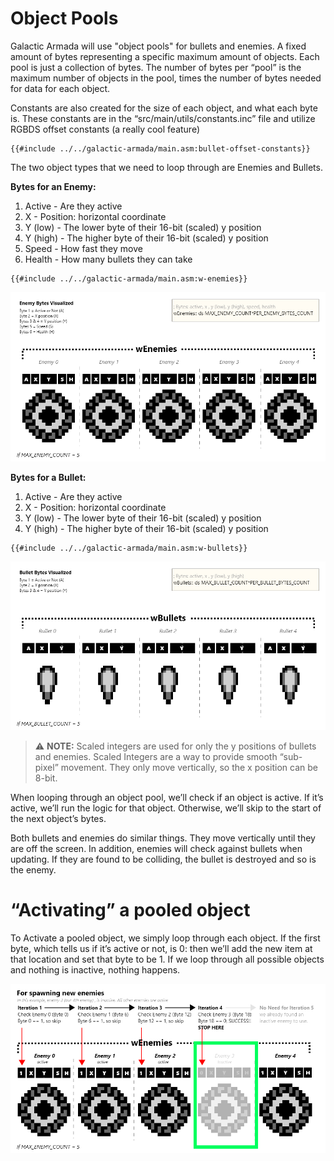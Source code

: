 # Object Pools

Galactic Armada will use "object pools" for bullets and enemies. A fixed amount of bytes representing a specific maximum amount of objects. Each pool is just a collection of bytes. The number of bytes per “pool” is the maximum number of objects in the pool, times the number of bytes needed for data for each object.

Constants are also created for the size of each object, and what each byte is. These constants are in the “src/main/utils/constants.inc” file and utilize RGBDS offset constants (a really cool feature)

```rgbasm,linenos,start={{#line_no_of "" ../../galactic-armada/main.asm:bullet-offset-constants}}
{{#include ../../galactic-armada/main.asm:bullet-offset-constants}}
```

The two object types that we need to loop through are Enemies and Bullets.

**Bytes for an Enemy:**

1. Active - Are they active
2. X - Position: horizontal coordinate
3. Y (low) - The lower byte of their 16-bit (scaled) y position
4. Y (high) - The higher byte of their 16-bit (scaled) y position
5. Speed - How fast they move
6. Health - How many bullets they can take

```rgbasm,linenos,start={{#line_no_of "" ../../galactic-armada/main.asm:w-enemies}}
{{#include ../../galactic-armada/main.asm:w-enemies}}
```

![EnemyBytesVisualized.png](../assets/part3/img/EnemyBytesVisualized.png)

**Bytes for a Bullet:**

1. Active - Are they active
2. X - Position: horizontal coordinate
3. Y (low) - The lower byte of their 16-bit (scaled) y position
4. Y (high) - The higher byte of their 16-bit (scaled) y position

```rgbasm,linenos,start={{#line_no_of "" ../../galactic-armada/main.asm:w-bullets}}
{{#include ../../galactic-armada/main.asm:w-bullets}}
```

![BulletBytesVisualized.png](../assets/part3/img/BulletBytesVisualized.png)

> ⚠️ **NOTE:** Scaled integers are used for only the y positions of bullets and enemies. Scaled Integers are a way to provide smooth “sub-pixel” movement. They only move vertically, so the x position can be 8-bit.

When looping through an object pool, we’ll check if an object is active. If it’s active, we’ll run the logic for that object. Otherwise, we’ll skip to the start of the next object’s bytes. 

Both bullets and enemies do similar things. They move vertically until they are off the screen. In addition, enemies will check against bullets when updating. If they are found to be colliding, the bullet is destroyed and so is the enemy.

# “Activating” a pooled object

To Activate a pooled object, we simply loop through each object. If the first byte, which tells us if it’s active or not, is 0: then we’ll add the new item at that location and set that byte to be 1. If we loop through all possible objects and nothing is inactive, nothing happens.

![Spawning Enemies.png](../assets/part3/img/Spawning_Enemies.png)
